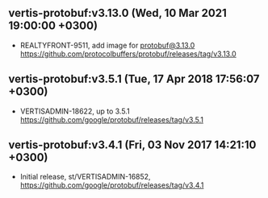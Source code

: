 ## vertis-protobuf:v3.13.0 (Wed, 10 Mar 2021 19:00:00 +0300)

  * REALTYFRONT-9511, add image for protobuf@3.13.0 https://github.com/protocolbuffers/protobuf/releases/tag/v3.13.0

## vertis-protobuf:v3.5.1 (Tue, 17 Apr 2018 17:56:07 +0300)

  * VERTISADMIN-18622, up to 3.5.1  https://github.com/google/protobuf/releases/tag/v3.5.1

## vertis-protobuf:v3.4.1 (Fri, 03 Nov 2017 14:21:10 +0300)

  * Initial release, st/VERTISADMIN-16852, https://github.com/google/protobuf/releases/tag/v3.4.1

